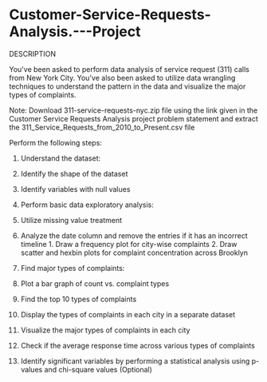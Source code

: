 # Customer-Service-Requests-Analysis.---Project

DESCRIPTION

You've been asked to perform data analysis of service request (311) calls from New York City. You've also been asked to utilize data wrangling techniques to understand the pattern in the data and visualize the major types of complaints.

 

Note: Download 311-service-requests-nyc.zip file using the link given in the Customer Service Requests Analysis project problem statement and extract the 311_Service_Requests_from_2010_to_Present.csv file

 

Perform the following steps:

1. Understand the dataset:
  1. Identify the shape of the dataset
  2. Identify variables with null values
2. Perform basic data exploratory analysis:

  1. Utilize missing value treatment
  2. Analyze the date column and remove the entries if it has an incorrect timeline
    1. Draw a frequency plot for city-wise complaints
    2. Draw scatter and hexbin plots for complaint concentration across Brooklyn
3. Find major types of complaints:

  1. Plot a bar graph of count vs. complaint types
  2. Find the top 10 types of complaints
  3. Display the types of complaints in each city in a separate dataset
 

4. Visualize the major types of complaints in each city

5. Check if the average response time across various types of complaints

6. Identify significant variables by performing a statistical analysis using p-values and chi-square values (Optional)
